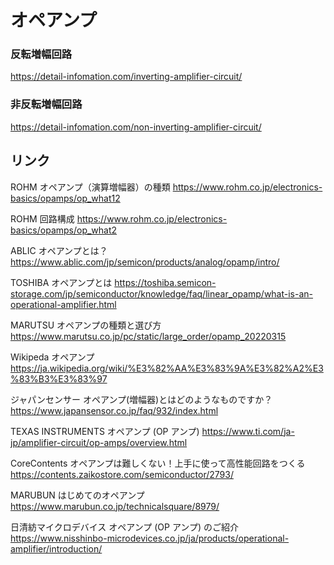 # オペアンプ

### 反転増幅回路
https://detail-infomation.com/inverting-amplifier-circuit/

### 非反転増幅回路
https://detail-infomation.com/non-inverting-amplifier-circuit/



## リンク
ROHM オペアンプ（演算増幅器）の種類
https://www.rohm.co.jp/electronics-basics/opamps/op_what12

ROHM 回路構成
https://www.rohm.co.jp/electronics-basics/opamps/op_what2

ABLIC オペアンプとは？
https://www.ablic.com/jp/semicon/products/analog/opamp/intro/

TOSHIBA オペアンプとは
https://toshiba.semicon-storage.com/jp/semiconductor/knowledge/faq/linear_opamp/what-is-an-operational-amplifier.html

MARUTSU オペアンプの種類と選び方
https://www.marutsu.co.jp/pc/static/large_order/opamp_20220315

Wikipeda オペアンプ
https://ja.wikipedia.org/wiki/%E3%82%AA%E3%83%9A%E3%82%A2%E3%83%B3%E3%83%97

ジャパンセンサー オペアンプ(増幅器)とはどのようなものですか？
https://www.japansensor.co.jp/faq/932/index.html

TEXAS INSTRUMENTS オペアンプ (OP アンプ)
https://www.ti.com/ja-jp/amplifier-circuit/op-amps/overview.html

CoreContents オペアンプは難しくない！上手に使って高性能回路をつくる
https://contents.zaikostore.com/semiconductor/2793/

MARUBUN はじめてのオペアンプ
https://www.marubun.co.jp/technicalsquare/8979/

日清紡マイクロデバイス オペアンプ (OP アンプ) のご紹介
https://www.nisshinbo-microdevices.co.jp/ja/products/operational-amplifier/introduction/

